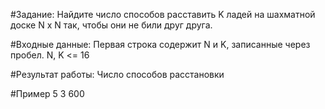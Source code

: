 #Задание:
Найдите число способов расставить K ладей на шахматной доске N x N так, чтобы они не били друг друга.

#Входные данные:
Первая строка содержит N и K, записанные через пробел. N, K <= 16

#Результат работы:
Число способов расстановки

#Пример
5 3
600